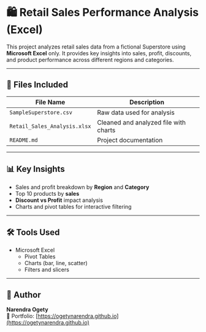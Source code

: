# 🛍️ Retail Sales Performance Analysis (Excel)

This project analyzes retail sales data from a fictional Superstore using **Microsoft Excel** only. It provides key insights into sales, profit, discounts, and product performance across different regions and categories.

---

## 📁 Files Included

| File Name                     | Description                                  |
|------------------------------|----------------------------------------------|
| `SampleSuperstore.csv`       | Raw data used for analysis                   |
| `Retail_Sales_Analysis.xlsx` | Cleaned and analyzed file with charts        |
| `README.md`                  | Project documentation                        |

---

## 📊 Key Insights

- Sales and profit breakdown by **Region** and **Category**
- Top 10 products by **sales**
- **Discount vs Profit** impact analysis
- Charts and pivot tables for interactive filtering

---

## 🛠️ Tools Used

- Microsoft Excel
  - Pivot Tables
  - Charts (bar, line, scatter)
  - Filters and slicers

---

## 🙌 Author

**Narendra Ogety**  
📂 Portfolio: [https://ogetynarendra.github.io](https://ogetynarendra.github.io)
